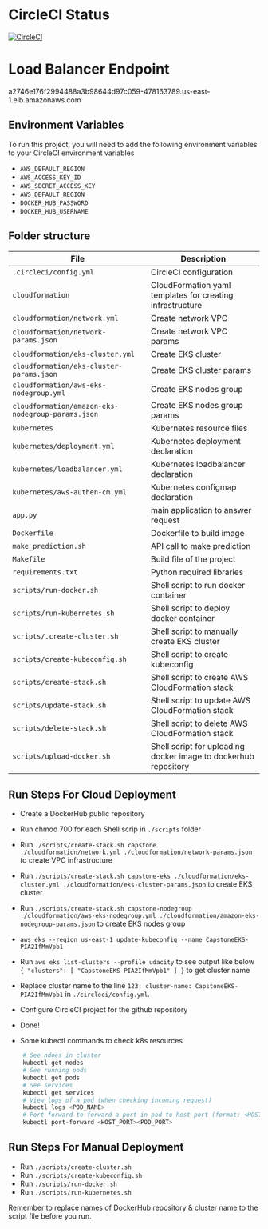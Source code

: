# CircleCI Status

[![CircleCI](https://dl.circleci.com/status-badge/img/gh/khangnv/DevOps_Microservices/tree/master.svg?style=svg)](https://dl.circleci.com/status-badge/redirect/gh/khangnv/DevOps_Microservices/tree/master)

# Load Balancer Endpoint

a2746e176f2994488a3b98644d97c059-478163789.us-east-1.elb.amazonaws.com

## Environment Variables

To run this project, you will need to add the following environment variables to your CircleCI environment variables

- `AWS_DEFAULT_REGION`
- `AWS_ACCESS_KEY_ID`
- `AWS_SECRET_ACCESS_KEY`
- `AWS_DEFAULT_REGION`
- `DOCKER_HUB_PASSWORD`
- `DOCKER_HUB_USERNAME`

## Folder structure

| File                                              | Description                                                     |
| ------------------------------------------------- | --------------------------------------------------------------- |
| `.circleci/config.yml`                            | CircleCI configuration                                          |
| `cloudformation`                                  | CloudFormation yaml templates for creating infrastructure       |
| `cloudformation/network.yml`                      | Create network VPC                                              |
| `cloudformation/network-params.json`              | Create network VPC params                                       |
| `cloudformation/eks-cluster.yml`                  | Create EKS cluster                                              |
| `cloudformation/eks-cluster-params.json`          | Create EKS cluster params                                       |
| `cloudformation/aws-eks-nodegroup.yml`            | Create EKS nodes group                                          |
| `cloudformation/amazon-eks-nodegroup-params.json` | Create EKS nodes group params                                   |
| `kubernetes`                                      | Kubernetes resource files                                       |
| `kubernetes/deployment.yml`                       | Kubernetes deployment declaration                               |
| `kubernetes/loadbalancer.yml`                     | Kubernetes loadbalancer declaration                             |
| `kubernetes/aws-authen-cm.yml`                    | Kubernetes configmap declaration                                |
| `app.py`                                          | main application to answer request                              |
| `Dockerfile`                                      | Dockerfile to build image                                       |
| `make_prediction.sh`                              | API call to make prediction                                     |
| `Makefile`                                        | Build file of the project                                       |
| `requirements.txt`                                | Python required libraries                                       |
| `scripts/run-docker.sh`                           | Shell script to run docker container                            |
| `scripts/run-kubernetes.sh`                       | Shell script to deploy docker container                         |
| `scripts/.create-cluster.sh`                      | Shell script to manually create EKS cluster                     |
| `scripts/create-kubeconfig.sh`                    | Shell script to create kubeconfig                               |
| `scripts/create-stack.sh`                         | Shell script to create AWS CloudFormation stack                 |
| `scripts/update-stack.sh`                         | Shell script to update AWS CloudFormation stack                 |
| `scripts/delete-stack.sh`                         | Shell script to delete AWS CloudFormation stack                 |
| `scripts/upload-docker.sh`                        | Shell script for uploading docker image to dockerhub repository |

## Run Steps For Cloud Deployment

- Create a DockerHub public repository
- Run chmod 700 for each Shell scrip in `./scripts` folder
- Run `./scripts/create-stack.sh capstone ./cloudformation/network.yml ./cloudformation/network-params.json` to create VPC infrastructure
- Run `./scripts/create-stack.sh capstone-eks ./cloudformation/eks-cluster.yml ./cloudformation/eks-cluster-params.json` to create EKS cluster
- Run `./scripts/create-stack.sh capstone-nodegroup ./cloudformation/aws-eks-nodegroup.yml ./cloudformation/amazon-eks-nodegroup-params.json` to create EKS nodes group
- `aws eks --region us-east-1 update-kubeconfig --name CapstoneEKS-PIA2IfMmVpb1`
- Run `aws eks list-clusters --profile udacity` to see output like below
  `{
    "clusters": [
        "CapstoneEKS-PIA2IfMmVpb1"
    ]
}` to get cluster name

- Replace cluster name to the line `123: cluster-name: CapstoneEKS-PIA2IfMmVpb1` in `./circleci/config.yml`.
- Configure CircleCI project for the github repository
- Done!

- Some kubectl commands to check k8s resources

```bash
    # See ndoes in cluster
    kubectl get nodes
    # See running pods
    kubectl get pods
    # See services
    kubectl get services
    # View logs of a pod (when checking incoming request)
    kubectl logs <POD_NAME>
    # Port forward to forward a port in pod to host port (format: <HOST_PORT><POD_PORT>)
    kubectl port-forward <HOST_PORT><POD_PORT>

```

## Run Steps For Manual Deployment

- Run `./scripts/create-cluster.sh`
- Run `./scripts/create-kubeconfig.sh`
- Run `./scripts/run-docker.sh`
- Run `./scripts/run-kubernetes.sh`

Remember to replace names of DockerHub repository & cluster name to the script file before you run.
